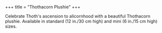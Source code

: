 +++
title = "Thothacorn Plushie"
+++

Celebrate Thoth's ascension to alicornhood with a beautiful Thothacorn plushie. Available in standard (12 in./30 cm high) and mini (6 in./15 cm high) sizes.